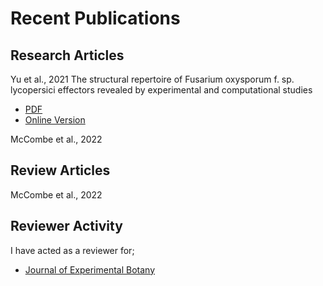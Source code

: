 # Recent Publications

## Research Articles

Yu et al., 2021
The structural repertoire of Fusarium oxysporum f. sp. lycopersici effectors revealed by experimental and computational studies
- [PDF](/assets/papers/Yu_2021.pdf) 
- [Online Version](https://doi.org/10.1101/2021.12.14.472499) 

McCombe et al., 2022

## Review Articles

McCombe et al., 2022

## Reviewer Activity

I have acted as a reviewer for;

- [Journal of Experimental Botany](https://academic.oup.com/jxb)